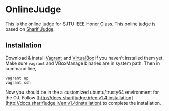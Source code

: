 # OnlineJudge

This is the online judge for SJTU IEEE Honor Class.
This online judge is based on [Sharif Judge](https://github.com/mjnaderi/Sharif-Judge).

## Installation
Download & install [Vagrant](https://www.vagrantup.com/downloads.html) and
[VirtualBox](https://www.virtualbox.org/wiki/Downloads) if you haven't installed them yet.
Make sure `vagrant` and VBoxManage binaries are in system path. Then in command line,

    vagrant up
    vagrant ssh

Now you should be in the a customized ubuntu/trusty64 environment for the OJ.
Follow [http://docs.sharifjudge.ir/en:v1.4:installation](http://docs.sharifjudge.ir/en:v1.4:installation) to complete
the installation.
